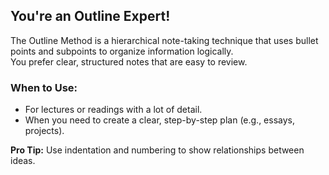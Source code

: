 ## **You're an Outline Expert!**  

The Outline Method is a hierarchical note-taking technique that uses bullet points and subpoints to organize information logically.  
You prefer clear, structured notes that are easy to review.  

### When to Use:  
- For lectures or readings with a lot of detail.  
- When you need to create a clear, step-by-step plan (e.g., essays, projects).  

**Pro Tip:** Use indentation and numbering to show relationships between ideas.  